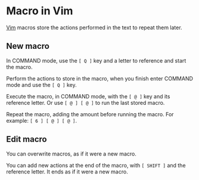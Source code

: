 # Macro in Vim

[Vim](http://www.vim.org/) macros store the actions performed in the text to repeat them later.

## New macro

In COMMAND mode, use the `[ Q ]` key and a letter to reference and start the macro.

Perform the actions to store in the macro, when you finish enter COMMAND mode and use the `[ Q ]` key.

Execute the macro, in COMMAND mode, with the `[ @ ]` key and its reference letter. Or use `[ @ ] [ @ ]` to run the last stored macro.

Repeat the macro, adding the amount before running the macro. For example: `[ 6 ] [ @ ] [ @ ]`.

## Edit macro

You can overwrite macros, as if it were a new macro.

You can add new actions at the end of the macro, with `[ SHIFT ]` and the reference letter. It ends as if it were a new macro.
